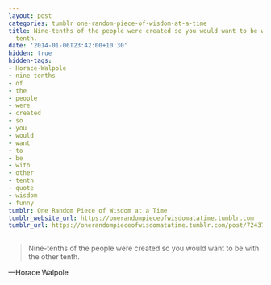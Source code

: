 ```yaml
---
layout: post
categories: tumblr one-random-piece-of-wisdom-at-a-time
title: Nine-tenths of the people were created so you would want to be with the other
  tenth.
date: '2014-01-06T23:42:00+10:30'
hidden: true
hidden-tags:
- Horace-Walpole
- nine-tenths
- of
- the
- people
- were
- created
- so
- you
- would
- want
- to
- be
- with
- other
- tenth
- quote
- wisdom
- funny
tumblr: One Random Piece of Wisdom at a Time
tumblr_website_url: https://onerandompieceofwisdomatatime.tumblr.com
tumblr_url: https://onerandompieceofwisdomatatime.tumblr.com/post/72437197042/nine-tenths-of-the-people-were-created-so-you
---
```

> Nine-tenths of the people were created so you would want to be with the other tenth.

—Horace Walpole
